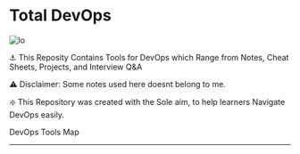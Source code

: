 # Total DevOps

![lo](https://user-images.githubusercontent.com/85270361/224474301-6a7be1db-0642-4d20-a427-ae5777457ced.PNG)

⚓ This Reposity Contains Tools for DevOps which Range from Notes, Cheat Sheets, Projects, and Interview Q&A

⚠️ Disclaimer: Some notes used here doesnt belong to me. 

❇️ This Repository was created with the Sole aim, to help learners Navigate DevOps easily. 



DevOps Tools Map 


****
